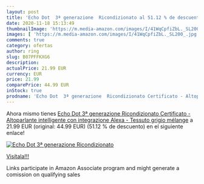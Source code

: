 ```yaml
---
layout: post
title: 'Echo Dot  3ª generazione  Ricondizionato al 51.12 % de descuento'
date: 2020-11-18 15:13:49
thumbnailImage: 'https://m.media-amazon.com/images/I/41WqCpfiZbL._SL200_.jpg'
images: [ 'https://m.media-amazon.com/images/I/41WqCpfiZbL._SL200_.jpg' ]
comments: true
category: ofertas
author: ring
slug: B07PFFKXG6
description:
actualPrice: 21.99 EUR
currency: EUR
price: 21.99
comparePrice: 44.99 EUR
inStock: true
prodname: 'Echo Dot  3ª generazione  Ricondizionato Certificato - Altoparlante intelligente con integrazione Alexa - Tessuto grigio mélange'
---
```


Ahora mismo tienes [Echo Dot  3ª generazione  Ricondizionato Certificato - Altoparlante intelligente con integrazione Alexa - Tessuto grigio mélange](https://www.amazon.it/dp/B07PFFKXG6/?tag=tolees00-21) a 21.99 EUR (original: 44.99 EUR) (51.12 %  de descuento) en el siguiente enlace!

[![Echo Dot  3ª generazione  Ricondizionato](https://m.media-amazon.com/images/I/41WqCpfiZbL._SL200_.jpg)](https://www.amazon.it/dp/B07PFFKXG6/?tag=tolees00-21)

[Visítala!!!](https://www.amazon.it/dp/B07PFFKXG6/?tag=tolees00-21)

Links participate in Amazon Associate program and might generate a comission on qualifying sales
